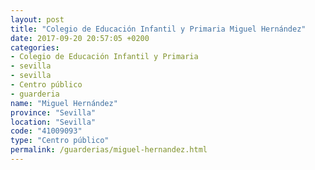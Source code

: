 ```yaml
---
layout: post
title: "Colegio de Educación Infantil y Primaria Miguel Hernández"
date: 2017-09-20 20:57:05 +0200
categories:
- Colegio de Educación Infantil y Primaria
- sevilla
- sevilla
- Centro público
- guarderia
name: "Miguel Hernández"
province: "Sevilla"
location: "Sevilla"
code: "41009093"
type: "Centro público"
permalink: /guarderias/miguel-hernandez.html
---
```

